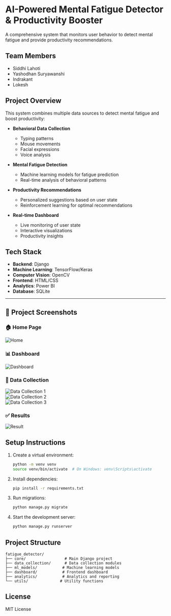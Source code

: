 # AI-Powered Mental Fatigue Detector & Productivity Booster

A comprehensive system that monitors user behavior to detect mental fatigue and provide productivity recommendations.

## Team Members
- Siddhi Lahoti
- Yashodhan Suryawanshi
- Indrakant
- Lokesh

## Project Overview
This system combines multiple data sources to detect mental fatigue and boost productivity:

- **Behavioral Data Collection**
  - Typing patterns
  - Mouse movements
  - Facial expressions
  - Voice analysis

- **Mental Fatigue Detection**
  - Machine learning models for fatigue prediction
  - Real-time analysis of behavioral patterns

- **Productivity Recommendations**
  - Personalized suggestions based on user state
  - Reinforcement learning for optimal recommendations

- **Real-time Dashboard**
  - Live monitoring of user state
  - Interactive visualizations
  - Productivity insights

## Tech Stack
- **Backend**: Django
- **Machine Learning**: TensorFlow/Keras
- **Computer Vision**: OpenCV
- **Frontend**: HTML/CSS
- **Analytics**: Power BI
- **Database**: SQLite

---

## 📸 Project Screenshots  

### 🏠 Home Page
![Home](Project%20Images/home.png)

### 📊 Dashboard
![Dashboard](Project%20Images/dashboard.png)

### 📝 Data Collection
![Data Collection 1](Project%20Images/datacollection1.png)  
![Data Collection 2](Project%20Images/datacollection2%20(3).png)  
![Data Collection 3](Project%20Images/datacollection3.png)

### ✅ Results
![Result](Project%20Images/result.png)


## Setup Instructions
1. Create a virtual environment:
   ```bash
   python -m venv venv
   source venv/bin/activate  # On Windows: venv\Scripts\activate
   ```

2. Install dependencies:
   ```bash
   pip install -r requirements.txt
   ```

3. Run migrations:
   ```bash
   python manage.py migrate
   ```

4. Start the development server:
   ```bash
   python manage.py runserver
   ```

## Project Structure
```
fatigue_detector/
├── core/                 # Main Django project
├── data_collection/      # Data collection modules
├── ml_models/           # Machine learning models
├── dashboard/           # Frontend dashboard
├── analytics/           # Analytics and reporting
└── utils/              # Utility functions
```

## License
MIT License 
